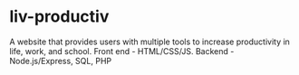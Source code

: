 # liv-productiv
A website that provides users with multiple tools to increase productivity in life, work, and school. Front end - HTML/CSS/JS. Backend - Node.js/Express, SQL, PHP
